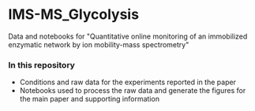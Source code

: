 # IMS-MS_Glycolysis
Data and notebooks for "Quantitative online monitoring of an immobilized enzymatic network by ion mobility-mass spectrometry"


### In this repository

- Conditions and raw data for the experiments reported in the paper
- Notebooks used to process the raw data and generate the figures for the main paper and supporting information
